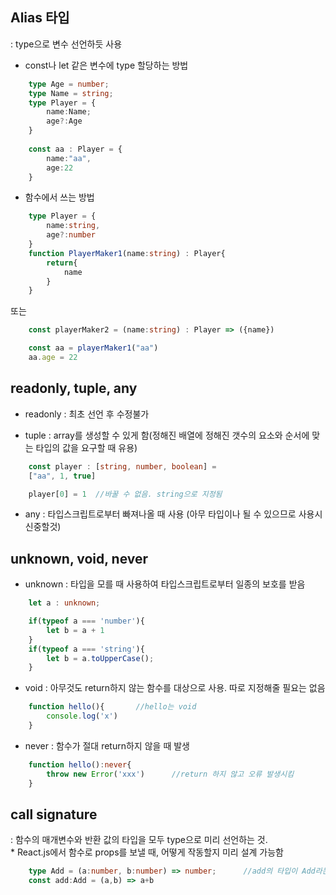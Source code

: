 ## Alias 타입

: type으로 변수 선언하듯 사용

- const나 let 같은 변수에 type 할당하는 방법
```typeScript
    type Age = number;
    type Name = string;
    type Player = {
        name:Name;
        age?:Age
    }
    
    const aa : Player = {
        name:"aa",
        age:22
    }
```

- 함수에서 쓰는 방법
```typeScript
    type Player = {
        name:string,
        age?:number
    }
    function PlayerMaker1(name:string) : Player{
        return{
            name
        }
    }
```
또는
```typeScript
    const playerMaker2 = (name:string) : Player => ({name})

    const aa = playerMaker1("aa")
    aa.age = 22
```



## readonly, tuple, any

- readonly : 최초 선언 후 수정불가

- tuple : array를 생성할 수 있게 함(정해진 배열에 정해진 갯수의 요소와 순서에 맞는 타입의 값을 요구할 때 유용)

```typeScript
    const player : [string, number, boolean] =
    ["aa", 1, true]

    player[0] = 1  //바꿀 수 없음. string으로 지정됨
```

- any : 타입스크립트로부터 빠져나올 때 사용 (아무 타입이나 될 수 있으므로 사용시 신중할것)



## unknown, void, never

- unknown : 타입을 모를 때 사용하여 타입스크립트로부터 일종의 보호를 받음

```typescript
    let a : unknown;

    if(typeof a === 'number'){
        let b = a + 1
    }
    if(typeof a === 'string'){
        let b = a.toUpperCase();
    }
```

- void : 아무것도 return하지 않는 함수를 대상으로 사용. 따로 지정해줄 필요는 없음

```typescript
    function hello(){       //hello는 void
        console.log('x')
    }
```

- never : 함수가 절대 return하지 않을 때 발생

```typescript
    function hello():never{
        throw new Error('xxx')      //return 하지 않고 오류 발생시킴
    }
```



## call signature
: 함수의 매개변수와 반환 값의 타입을 모두 type으로 미리 선언하는 것.
<br>* React.js에서 함수로 props를 보낼 때, 어떻게 작동할지 미리 설계 가능함

```typescript
    type Add = (a:number, b:number) => number;      //add의 타입이 Add라는 걸 알려주었기 때문에 a와 b에게 number라고 알려줄 필요가 없음
    const add:Add = (a,b) => a+b
```